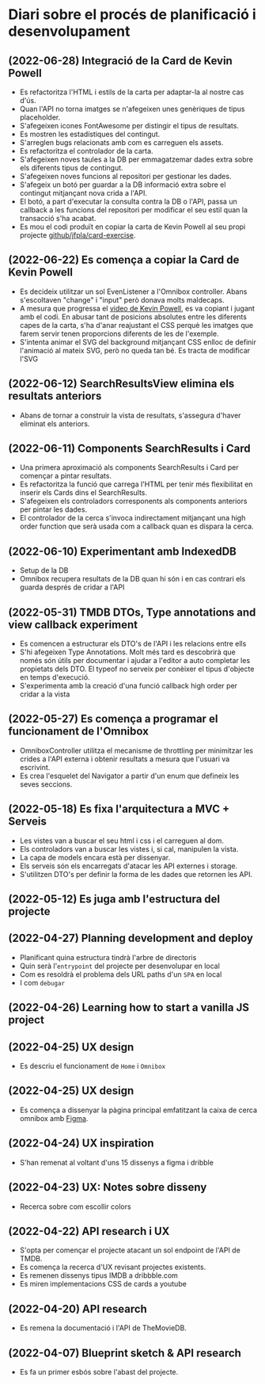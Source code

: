 # Diari sobre el procés de planificació i desenvolupament

## (2022-06-28) Integració de la Card de Kevin Powell
- Es refactoritza l'HTML i estils de la carta per adaptar-la al nostre cas d'ús.
- Quan l'API no torna imatges se n'afegeixen unes genèriques de tipus placeholder.
- S'afegeixen icones FontAwesome per distingir el tipus de resultats.
- Es mostren les estadístiques del contingut. 
- S'arreglen bugs relacionats amb com es carreguen els assets.
- Es refactoritza el controlador de la carta.
- S'afegeixen noves taules a la DB per emmagatzemar dades extra sobre els diferents 
tipus de contingut.
- S'afegeixen noves funcions al repositori per gestionar les dades.
- S'afegeix un botó per guardar a la DB informació extra sobre el contingut 
mitjançant nova crida a l'API.
- El botó, a part d'executar la consulta contra la DB o l'API, passa un callback 
a les funcions del repositori per modificar el seu estil quan la transacció 
s'ha acabat.
- Es mou el codi produït en copiar la carta de Kevin Powell al seu propi projecte 
[github/jfpla/card-exercise](https://github.com/jfpla/card-exercise).

## (2022-06-22) Es comença a copiar la Card de Kevin Powell 
- Es decideix utilitzar un sol EvenListener a l'Omnibox controller. Abans 
s'escoltaven "change" i "input" però donava molts maldecaps.
- A mesura que progressa el [video de Kevin Powell](
https://www.youtube.com/watch?v=YmyqlM13JUU), es va copiant i jugant amb el codi. 
En abusar tant de posicions absolutes entre les diferents capes de la carta, 
s'ha d'anar reajustant el CSS perquè les imatges que farem servir tenen proporcions 
diferents de les de l'exemple. 
- S'intenta animar el SVG del background mitjançant CSS enlloc de definir l'animació
al mateix SVG, però no queda tan bé. Es tracta de modificar l'SVG  

## (2022-06-12) SearchResultsView elimina els resultats anteriors
- Abans de tornar a construir la vista de resultats, s'assegura d'haver eliminat 
els anteriors.

## (2022-06-11) Components SearchResults i Card 
- Una primera aproximació als components SearchResults i Card per començar a pintar 
resultats.
- Es refactoritza la funció que carrega l'HTML per tenir més flexibilitat en 
inserir els Cards dins el SearchResults.
- S'afegeixen els controladors corresponents als components anteriors per pintar 
les dades. 
- El controlador de la cerca s'invoca indirectament mitjançant una high order function
que serà usada com a callback quan es dispara la cerca.

## (2022-06-10) Experimentant amb IndexedDB
- Setup de la DB
- Omnibox recupera resultats de la DB quan hi són i en cas contrari els guarda després 
de cridar a l'API

## (2022-05-31) TMDB DTOs, Type annotations and view callback experiment
- Es comencen a estructurar els DTO's de l'API i les relacions entre ells
- S'hi afegeixen Type Annotations. Molt més tard es descobrirà que només són útils per 
documentar i ajudar a l'editor a auto completar les propietats dels DTO. El typeof no 
serveix per conèixer el tipus d'objecte en temps d'execució. 
- S'experimenta amb la creació d'una funció callback high order per cridar a la vista

## (2022-05-27) Es comença a programar el funcionament de l'Omnibox
- OmniboxController utilitza el mecanisme de throttling per minimitzar les
crides a l'API externa i obtenir resultats a mesura que l'usuari va escrivint.
- Es crea l'esquelet del Navigator a partir d'un enum que defineix les seves
seccions.

## (2022-05-18) Es fixa l'arquitectura a MVC + Serveis
- Les vistes van a buscar el seu html i css i el carreguen al dom.
- Els controladors van a buscar les vistes i, si cal, manipulen la vista.
- La capa de models encara està per dissenyar.
- Els serveis són els encarregats d'atacar les API externes i storage.
- S'utilitzen DTO's per definir la forma de les dades que retornen les API.

## (2022-05-12) Es juga amb l'estructura del projecte

## (2022-04-27) Planning development and deploy
- Planificant quina estructura tindrà l'arbre de directoris
- Quin serà l'`entrypoint` del projecte per desenvolupar en local
- Com es resoldrà el problema dels URL paths d'un `SPA` en local
- I com `debugar`

## (2022-04-26) Learning how to start a vanilla JS project

## (2022-04-25) UX design
- Es descriu el funcionament de `Home` i `Omnibox` 

## (2022-04-25) UX design
- Es comença a dissenyar la pàgina principal emfatitzant la caixa de cerca 
omnibox amb [Figma](https://www.figma.com/file/u55CZr72i0HtHgYXoYcBPf/FOMO).  

## (2022-04-24) UX inspiration
- S'han remenat al voltant d'uns 15 dissenys a figma i dribble

## (2022-04-23) UX: Notes sobre disseny
- Recerca sobre com escollir colors 

## (2022-04-22) API research i UX

- S'opta per començar el projecte atacant un sol endpoint de l'API de TMDB.
- Es comença la recerca d'UX revisant projectes existents.
- Es remenen dissenys tipus IMDB a dribbble.com
- Es miren implementacions CSS de cards a youtube

## (2022-04-20) API research

- Es remena la documentació i l'API de TheMovieDB.

## (2022-04-07) Blueprint sketch & API research

- Es fa un primer esbós sobre l'abast del projecte.
